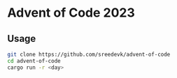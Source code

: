 # Advent of Code 2023

## Usage

```bash
git clone https://github.com/sreedevk/advent-of-code
cd advent-of-code
cargo run -r <day>
```
